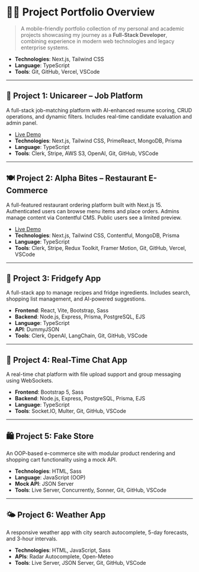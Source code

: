 # 🧑‍💻 Project Portfolio Overview

> A mobile-friendly portfolio collection of my personal and academic projects showcasing my journey as a **Full-Stack Developer**, combining experience in modern web technologies and legacy enterprise systems.

- **Technologies**: Next.js, Tailwind CSS  
- **Language**: TypeScript  
- **Tools**: Git, GitHub, Vercel, VSCode  

---

## 🤝 Project 1: Unicareer – Job Platform

A full-stack job-matching platform with AI-enhanced resume scoring, CRUD operations, and dynamic filters. Includes real-time candidate evaluation and admin panel.

- <a href="https://unicareer.online" target="_blank" rel="noopener noreferrer">Live Demo</a>  
- **Technologies**: Next.js, Tailwind CSS, PrimeReact, MongoDB, Prisma  
- **Language**: TypeScript  
- **Tools**: Clerk, Stripe, AWS S3, OpenAI, Git, GitHub, VSCode  

---

## 🍽️ Project 2: Alpha Bites – Restaurant E-Commerce

A full-featured restaurant ordering platform built with Next.js 15. Authenticated users can browse menu items and place orders. Admins manage content via Contentful CMS. Public users see a limited preview.

- <a href="https://alpha-bites.vercel.app/" target="_blank" rel="noopener noreferrer">Live Demo</a>  
- **Technologies**: Next.js, Tailwind CSS, Contentful, MongoDB, Prisma  
- **Language**: TypeScript  
- **Tools**: Clerk, Stripe, Redux Toolkit, Framer Motion, Git, GitHub, Vercel, VSCode  

---

## 🥦 Project 3: Fridgefy App

A full-stack app to manage recipes and fridge ingredients. Includes search, shopping list management, and AI-powered suggestions.

- **Frontend**: React, Vite, Bootstrap, Sass  
- **Backend**: Node.js, Express, Prisma, PostgreSQL, EJS  
- **Language**: TypeScript  
- **API**: DummyJSON  
- **Tools**: Clerk, OpenAI, LangChain, Git, GitHub, VSCode  

---

## 💬 Project 4: Real-Time Chat App

A real-time chat platform with file upload support and group messaging using WebSockets.

- **Frontend**: Bootstrap 5, Sass  
- **Backend**: Node.js, Express, PostgreSQL, Prisma, EJS  
- **Language**: TypeScript  
- **Tools**: Socket.IO, Multer, Git, GitHub, VSCode  

---

## 🛍️ Project 5: Fake Store

An OOP-based e-commerce site with modular product rendering and shopping cart functionality using a mock API.

- **Technologies**: HTML, Sass  
- **Language**: JavaScript (OOP)  
- **Mock API**: JSON Server  
- **Tools**: Live Server, Concurrently, Sonner, Git, GitHub, VSCode  

---

## 🌤️ Project 6: Weather App

A responsive weather app with city search autocomplete, 5-day forecasts, and 3-hour intervals.

- **Technologies**: HTML, JavaScript, Sass  
- **APIs**: Radar Autocomplete, Open-Meteo  
- **Tools**: Live Server, JSON Server, Git, GitHub, VSCode